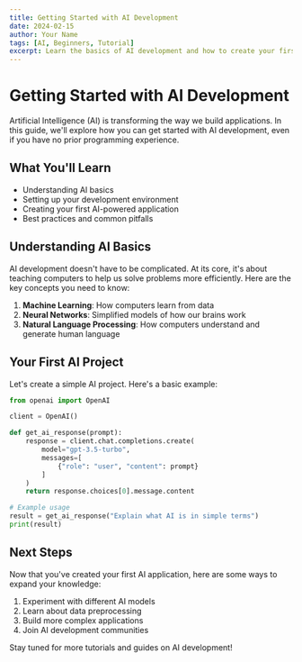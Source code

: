 ```yaml
---
title: Getting Started with AI Development
date: 2024-02-15
author: Your Name
tags: [AI, Beginners, Tutorial]
excerpt: Learn the basics of AI development and how to create your first AI-powered application.
---
```


# Getting Started with AI Development

Artificial Intelligence (AI) is transforming the way we build applications. In this guide, we'll explore how you can get started with AI development, even if you have no prior programming experience.

## What You'll Learn

- Understanding AI basics
- Setting up your development environment
- Creating your first AI-powered application
- Best practices and common pitfalls

## Understanding AI Basics

AI development doesn't have to be complicated. At its core, it's about teaching computers to help us solve problems more efficiently. Here are the key concepts you need to know:

1. **Machine Learning**: How computers learn from data
2. **Neural Networks**: Simplified models of how our brains work
3. **Natural Language Processing**: How computers understand and generate human language

## Your First AI Project

Let's create a simple AI project. Here's a basic example:

```python
from openai import OpenAI

client = OpenAI()

def get_ai_response(prompt):
    response = client.chat.completions.create(
        model="gpt-3.5-turbo",
        messages=[
            {"role": "user", "content": prompt}
        ]
    )
    return response.choices[0].message.content

# Example usage
result = get_ai_response("Explain what AI is in simple terms")
print(result)
```

## Next Steps

Now that you've created your first AI application, here are some ways to expand your knowledge:

1. Experiment with different AI models
2. Learn about data preprocessing
3. Build more complex applications
4. Join AI development communities

Stay tuned for more tutorials and guides on AI development! 